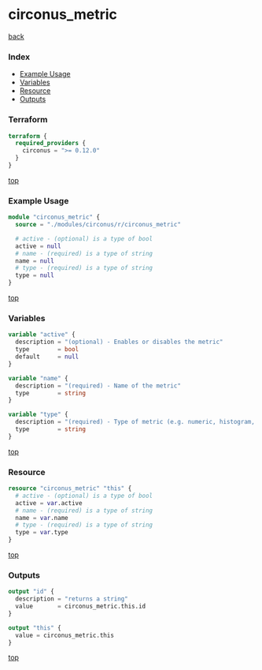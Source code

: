 # circonus_metric

[back](../circonus.md)

### Index

- [Example Usage](#example-usage)
- [Variables](#variables)
- [Resource](#resource)
- [Outputs](#outputs)

### Terraform

```terraform
terraform {
  required_providers {
    circonus = ">= 0.12.0"
  }
}
```

[top](#index)

### Example Usage

```terraform
module "circonus_metric" {
  source = "./modules/circonus/r/circonus_metric"

  # active - (optional) is a type of bool
  active = null
  # name - (required) is a type of string
  name = null
  # type - (required) is a type of string
  type = null
}
```

[top](#index)

### Variables

```terraform
variable "active" {
  description = "(optional) - Enables or disables the metric"
  type        = bool
  default     = null
}

variable "name" {
  description = "(required) - Name of the metric"
  type        = string
}

variable "type" {
  description = "(required) - Type of metric (e.g. numeric, histogram, text)"
  type        = string
}
```

[top](#index)

### Resource

```terraform
resource "circonus_metric" "this" {
  # active - (optional) is a type of bool
  active = var.active
  # name - (required) is a type of string
  name = var.name
  # type - (required) is a type of string
  type = var.type
}
```

[top](#index)

### Outputs

```terraform
output "id" {
  description = "returns a string"
  value       = circonus_metric.this.id
}

output "this" {
  value = circonus_metric.this
}
```

[top](#index)